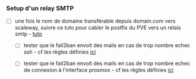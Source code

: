 ### Setup d'un relay SMTP

- [ ] une fois le nom de domaine transférable depuis domain.com vers scaleway, suivre ce tuto pour cabler le postfix du PVE vers un relais smtp - [tuto](https://www.scaleway.com/en/docs/tutorials/configure-smtp-relay-tem/)
	- [ ] tester que le fail2ban envoit des mails en cas de trop nombre echec ssh - cf les règles définies [ici](https://blog.zwindler.fr/2020/03/02/deploiement-de-proxmox-ve-6-pfsense-sur-un-serveur-dedie/#le-serveur-ssh)
	- [ ] tester que le fail2ban envoit des mails en cas de trop nombre echec de connexion à l'interface proxmox - cf les règles définies [ici](https://blog.zwindler.fr/2020/03/02/deploiement-de-proxmox-ve-6-pfsense-sur-un-serveur-dedie/#retour-sur-fail2ban)

